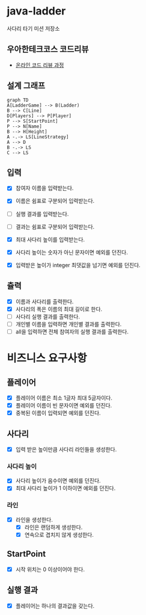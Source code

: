 # java-ladder

사다리 타기 미션 저장소

## 우아한테크코스 코드리뷰

- [온라인 코드 리뷰 과정](https://github.com/woowacourse/woowacourse-docs/blob/master/maincourse/README.md)

## 설계 그래프
```mermaid
graph TD
A[LadderGame] --> B(Ladder)
B --> C[Line]
D[Players] --> P[Player]
P --> S[StartPoint]
P --> N[Name]
B --> H[Height]
A -.-> LS[LineStrategy]
A --> D
B -.-> LS
C --> LS
```

## 입력
- [x] 참여자 이름을 입력받는다.
 - [x] 이름은 쉼표로 구분되어 입력받는다.

- [ ] 실행 결과를 입력받는다.
 - [ ] 결과는 쉼표로 구분되어 입력받는다. 

- [x] 최대 사다리 높이를 입력받는다.
 - [x] 사다리 높이는 숫자가 아닌 문자이면 예외를 던진다.
 - [x] 입력받은 높이가 integer 최댓값을 넘기면 예외를 던진다.

## 츌력
- [x] 이름과 사다리를 출력한다.
- [x] 사다리의 폭은 이름의 최대 길이로 한다.
- [ ] 사다리 실행 결과를 출력한다.
- [ ] 개인별 이름을 입력하면 개인별 결과를 출력한다.
- [ ] all을 입력하면 전체 참여자의 실행 결과를 출력한다.

# 비즈니스 요구사항

## 플레이어
- [x] 플레이어 이름은 최소 1글자 최대 5글자이다.
- [x] 플레이어 이름이 빈 문자이면 예외를 던진다.
- [x] 중복된 이름이 입력되면 예외를 던진다.

## 사다리
- [x] 입력 받은 높이만큼 사다리 라인들을 생성한다.

### 사다리 높이 
- [x] 사다리 높이가 음수이면 예외를 던진다.
- [x] 최대 사다리 높이가 1 이하이면 예외를 던진다.

### 라인
- [x] 라인을 생성한다.
  - [x] 라인은 랜덤하게 생성한다.
  - [x] 연속으로 겹치지 않게 생성한다.
  
## StartPoint
- [x] 시작 위치는 0 이상이어야 한다.

## 실행 결과
- [x] 플레이어는 하나의 결과값을 갖는다.
